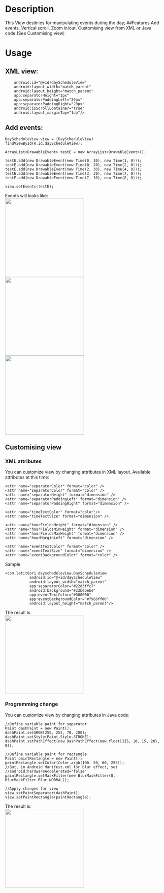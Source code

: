 # Description
This View destinies for manipulating events during the day;
##Features
Add events.
Vertical scroll.
Zoom in/out.
Customising view from XML or Java code.(See Customising view)
# Usage
## XML view:
```<com.letit0or1.dayscheduleview.DayScheduleView
    android:id="@+id/dayScheduleView"
    android:layout_width="match_parent"
    android:layout_height="match_parent"
    app:separatorHeight="1px"
    app:separatorPaddingLeft="20px"
    app:separatorPaddingRight="20px"
    android:isScrollContainer="true"
    android:layout_marginTop="1dp"/>
```

## Add events:
```
DayScheduleView view = (DayScheduleView) findViewById(R.id.dayScheduleView);

ArrayList<DrawableEvent> testE = new ArrayList<DrawableEvent>();

testE.add(new DrawableEvent(new Time(0, 10), new Time(1, 0)));
testE.add(new DrawableEvent(new Time(0, 20), new Time(2, 0)));
testE.add(new DrawableEvent(new Time(2, 30), new Time(4, 0)));
testE.add(new DrawableEvent(new Time(3, 30), new Time(7, 0)));
testE.add(new DrawableEvent(new Time(7, 10), new Time(8, 0)));

view.setEvents(testE);
```
Events will looks like:<br>
<img src="http://i65.tinypic.com/2198n41.jpg" width="256">
<img src="http://i67.tinypic.com/ok7mfp.jpg" width="256">
<img src="http://i63.tinypic.com/25rhx5g.jpg" width="256">

## Customising view
### XML attributes
You can customize view by changing attributes in XML layout.
 Available attributes at this time:

```
<attr name="separatorColor" format="color" />
<attr name="separatorColor" format="color" />
<attr name="separatorHeight" format="dimension" />
<attr name="separatorPaddingLeft" format="dimension" />
<attr name="separatorPaddingRight" format="dimension" />

<attr name="timeTextColor" format="color"/>
<attr name="timeTextSize" format="dimension" />

<attr name="hourFieldsHeight" format="dimension" />
<attr name="hourFieldsMinHeight" format="dimension" />
<attr name="hourFieldsMaxHeight" format="dimension" />
<attr name="hourMarginLeft" format="dimension" />

<attr name="eventTextColor" format="color" />
<attr name="eventTextSize" format="dimension" />
<attr name="eventBackgroundColor" format="color" />
```

Sample:<br>

```
<com.letit0or1.dayscheduleview.DayScheduleView
           android:id="@+id/dayScheduleView"
           android:layout_width="match_parent"
           app:separatorColor="#22d3ffc7"
           android:background="#22bebebe"
           app:eventTextColor="#000000"
           app:eventBackgroundColor="#7966ff00"
           android:layout_height="match_parent"/>

```

The result is:<br>
<img src="https://pp.vk.me/c637830/v637830952/bc87/KO7Lz6zC7iM.jpg" width="256">

### Programming change
You can customize view by changing attributes in Java code:
```
//Define variable paint for separator
Paint dashPaint = new Paint();
dashPaint.setARGB(255, 255, 70, 200);
dashPaint.setStyle(Paint.Style.STROKE);
dashPaint.setPathEffect(new DashPathEffect(new float[]{5, 10, 15, 20}, 0));

//Define variable paint for rectangle
Paint paintRectangle = new Paint();
paintRectangle.setColor(Color.argb(100, 50, 60, 255));
//But, in Android Manifest.xml for blur effect, set
//android:hardwareAccelerated="false"
paintRectangle.setMaskFilter(new BlurMaskFilter(8, BlurMaskFilter.Blur.NORMAL));

//Apply changes for view
view.setPaintSeparator(dashPaint);
view.setPaintRectangle(paintRectangle);
```
The result is:<br>
<img src="https://pp.vk.me/c637618/v637618952/d9c2/h2JmoixvVEw.jpg" width="256">
